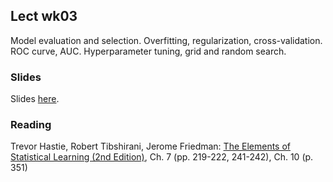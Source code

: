 
## Lect wk03

Model evaluation and selection. Overfitting, regularization, cross-validation. ROC curve, AUC.
Hyperparameter tuning, grid and random search. 


### Slides

Slides [here](https://docs.google.com/presentation/d/1CaFlajMiVAEw-sa-oEKAOWWj24TdLzhawPFktb0s2Ao).


### Reading

Trevor Hastie, Robert Tibshirani, Jerome Friedman: [The Elements of Statistical Learning (2nd Edition)](http://statweb.stanford.edu/~tibs/ElemStatLearn/printings/ESLII_print10.pdf), Ch. 7 (pp. 219-222, 241-242), Ch. 10 (p. 351)



